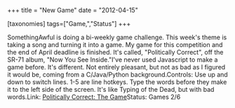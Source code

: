 +++
title = "New Game"
date = "2012-04-15"

[taxonomies]
tags=["Game,","Status"]
+++

SomethingAwful is doing a bi-weekly game challenge. This week's theme is taking a song and turning it into a game. My game for this competition and the end of April deadline is finished. It's called, "Politically Correct", off the SR-71 album, "Now You See Inside."I've never used Javascript to make a game before. It's different. Not entirely pleasant, but not as bad as I figured it would be, coming from a C/Java/Python background.Controls: Use up and down to switch lines. 1-5 are line hotkeys. Type the words before they make it to the left side of the screen. It's like Typing of the Dead, but with bad words.Link: [Politically Correct: The Game](http://www.josephcatrambone.com/games/politicallycorrect/redacted.html)Status: Games 2/6
